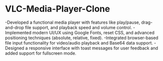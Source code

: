 # VLC-Media-Player-Clone
-Developed a functional media player with features like play/pause, drag-and-drop file support, and playback speed and volume control.
-Implemented modern UI/UX using Google Fonts, reset CSS, and advanced positioning techniques (absolute, relative, fixed).
-Integrated browser-based file input functionality for video/audio playback and Base64 data support.
-Designed a responsive interface with toast messages for user feedback and added support for fullscreen mode.
